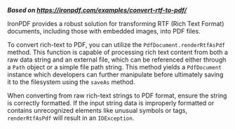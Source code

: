 ***Based on <https://ironpdf.com/examples/convert-rtf-to-pdf/>***

IronPDF provides a robust solution for transforming RTF (Rich Text Format) documents, including those with embedded images, into PDF files.

To convert rich-text to PDF, you can utilize the `PdfDocument.renderRtfAsPdf` method. This function is capable of processing rich text content from both a raw data string and an external file, which can be referenced either through a `Path` object or a simple file path string. This method yields a `PdfDocument` instance which developers can further manipulate before ultimately saving it to the filesystem using the `saveAs` method.

When converting from raw rich-text strings to PDF format, ensure the string is correctly formatted. If the input string data is improperly formatted or contains unrecognized elements like unusual symbols or tags, `renderRtfAsPdf` will result in an `IOException`.
